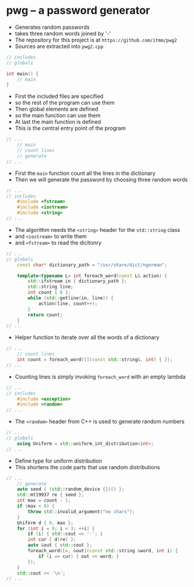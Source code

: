 # pwg – a password generator

* Generates random passwords
* takes three random words joined by '-'
* The repository for this project is at `https://github.com/itmm/pwg2`
* Sources are extracted into `pwg2.cpp`

```c++
// includes
// globals

int main() {
	// main
}
```
* First the included files are specified
* so the rest of the program can use them
* Then global elements are defined
* so the main function can use them
* At last the main function is defined
* This is the central entry point of the program

```c++
// ...
	// main
	// count lines
	// generate
// ...
```
* First the `main` function count all the lines in the dictionary
* Then we will generate the password by choosing three random words

```c++
// ...
// includes
	#include <fstream>
	#include <iostream>
	#include <string>
// ...
```
* The algorithm needs the `<string>` header for the `std::string`
  class
* and `<iostream>` to write them
* and `<fstream>` to read the dicitonry

```c++
// ...
// globals
	const char* dictionary_path = "/usr/share/dict/ngerman";

	template<typename L> int foreach_word(const L& action) {
		std::ifstream in { dictionary_path };
		std::string line;
		int count { 0 };
		while (std::getline(in, line)) {
			action(line, count++);
		}
		return count;
	}
// ...
```
* Helper function to iterate over all the words of a dictionary

```c++
// ...
	// count lines
	int count = foreach_word([](const std::string&, int) { });
// ...
```
* Counting lines is simply invoking `foreach_word` with an empty lambda

```c++
// ...
// includes
	#include <exception>
	#include <random>
// ...
```
* The `<random>` header from C++ is used to generate random numbers

```c++
// ...
// globals
	using Uniform = std::uniform_int_distribution<int>;
// ...
```
* Define type for uniform distribution
* This shortens the code parts that use random distributions

```c++
// ...
	// generate
	auto seed { (std::random_device {})() };
	std::mt19937 re { seed };
	int max = count - 1;
	if (max < 0) {
		throw std::invalid_argument("no chars");
	}
	Uniform d { 0, max };
	for (int i = 0; i < 3; ++i) {
		if (i) { std::cout << '-'; }
		int cur { d(re) };
		auto &out { std::cout };
		foreach_word([=, &out](const std::string &word, int i) {
			if (i == cur) { out << word; }
		});
	}
	std::cout << '\n';
// ...
```
